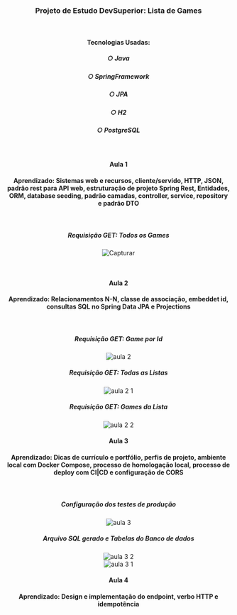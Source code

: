 <div align="center">

### Projeto de Estudo DevSuperior: Lista de Games
<br>

#### Tecnologias Usadas:
##### ○ Java
##### ○ SpringFramework
##### ○ JPA
##### ○ H2
##### ○ PostgreSQL

<br>

#### Aula 1
#### Aprendizado: Sistemas web e recursos, cliente/servido, HTTP, JSON, padrão rest para API web, estruturação de projeto Spring Rest, Entidades, ORM, database seeding, padrão camadas, controller, service, repository e padrão DTO  
<br>

#####   Requisição GET: Todos os Games 
![Capturar](https://github.com/LucasCagnini13/dslist/assets/92214422/b1b5a2b8-7b1f-436f-9f05-4b1edb886862)

<br>

#### Aula 2
#### Aprendizado: Relacionamentos N-N, classe de associação, embeddet id, consultas SQL no Spring Data JPA e Projections
<br>

#####   Requisição GET: Game por Id 
![aula 2](https://github.com/LucasCagnini13/dslist/assets/92214422/f19bcafa-5bc4-4fc9-b034-9fd944bf86c6)
<br>

#####   Requisição GET: Todas as Listas 
![aula 2 1](https://github.com/LucasCagnini13/dslist/assets/92214422/11276d32-45b9-4eb5-b792-f74f481183e6)
<br>

#####   Requisição GET: Games da Lista
![aula 2 2](https://github.com/LucasCagnini13/dslist/assets/92214422/613a75a2-c768-4529-957a-a795551c1e56)
<br>

#### Aula 3
#### Aprendizado: Dicas de currículo e portfólio, perfis de projeto, ambiente local com Docker Compose, processo de homologação local, processo de deploy com CI|CD e configuração de CORS
<br>

#####   Configuração dos testes de produção
![aula 3](https://github.com/LucasCagnini13/dslist/assets/92214422/aab51804-6473-428b-8c19-08009a0ec756)
<br>

#####   Arquivo SQL gerado e Tabelas do Banco de dados
![aula 3 2](https://github.com/LucasCagnini13/dslist/assets/92214422/7284201d-2581-4f0e-b807-ee9ff799e092)
<br>
![aula 3 1](https://github.com/LucasCagnini13/dslist/assets/92214422/36b757d4-f2d5-4cb9-81f3-047b5a22e76c)
<br>

#### Aula 4
#### Aprendizado: Design e implementação do endpoint, verbo HTTP e idempotência  
<br>



<div/>
